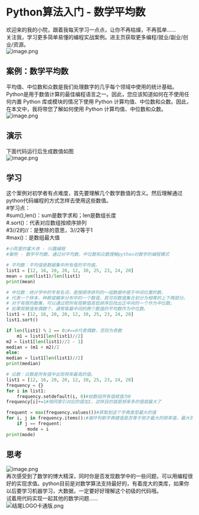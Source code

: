 <a name="pMIWY"></a>
# **Python算法入门 - 数学平均数**
欢迎来的我的小院，跟着我每天学习一点点，让你不再枯燥，不再孤单......<br />关注我，学习更多简单易懂的编程实战案例。进主页获取更多编程/就业/副业/创业/资源。<br />![image.png](https://cdn.nlark.com/yuque/0/2022/png/209450/1668305932204-f3f9c66c-9d82-4b0e-a88a-f44b2ab902ce.png#averageHue=%230c0c0c&clientId=u31a439f6-de8f-4&crop=0&crop=0&crop=1&crop=1&from=paste&height=635&id=uda9522b4&margin=%5Bobject%20Object%5D&name=image.png&originHeight=635&originWidth=1144&originalType=binary&ratio=1&rotation=0&showTitle=false&size=37607&status=done&style=none&taskId=ub7632074-cdd8-46c2-a8bb-eb0fb73c953&title=&width=1144)
<a name="zi6jK"></a>
## **案例：数学平均数**
平均值、中位数和众数是我们处理数字的几乎每个领域中使用的统计基础。Python是用于数值计算的最佳编程语言之一。因此，您应该知道如何在不使用任何内置 Python 库或模块的情况下使用 Python 计算均值、中位数和众数。因此，在本文中，我将带您了解如何使用 Python 计算均值、中位数和众数。<br />![image.png](https://cdn.nlark.com/yuque/0/2022/png/209450/1668306005937-4cb086fa-6fa9-4bda-b91a-39f421e02f94.png#averageHue=%2399aa6c&clientId=u31a439f6-de8f-4&crop=0&crop=0&crop=1&crop=1&from=paste&height=644&id=u9669dbd0&margin=%5Bobject%20Object%5D&name=image.png&originHeight=644&originWidth=1152&originalType=binary&ratio=1&rotation=0&showTitle=false&size=152297&status=done&style=none&taskId=uc271f5be-d119-49ed-91ae-dfa152e4a4e&title=&width=1152)
<a name="rC6cP"></a>
## **演示**
下面代码运行后生成数值如图<br />![image.png](https://cdn.nlark.com/yuque/0/2022/png/209450/1668305852728-a99d23ee-ff75-48e4-a0a8-adb953dc4bfd.png#averageHue=%23212121&clientId=u31a439f6-de8f-4&crop=0&crop=0&crop=1&crop=1&from=paste&id=ue72152aa&margin=%5Bobject%20Object%5D&name=image.png&originHeight=50&originWidth=152&originalType=url&ratio=1&rotation=0&showTitle=false&size=661&status=done&style=none&taskId=u8cd5a94b-5073-483a-8050-2ee7178531d&title=)
<a name="QJAZA"></a>
## **学习**
这个案例对初学者有点难度，首先要理解几个数学数值的含义。然后理解通过python代码编程的方式怎样去使用这些数值。<br />#学习点： <br />#sum(),len()：sum是数字求和；len是数组长度<br />#.sort()：代表对应数组按顺序排列<br />#3//2的//：是整除的意思，3//2等于1<br />#max()：是数组最大值
```python
#小院里的霍大侠 - 兴趣编程
#案例 - 数学平均数，通过对平均数，中位数和众数理解python对数学的编程模式

# 平均数：平均值是数据集中所有值的平均值。
list1 = [12, 16, 20, 20, 12, 30, 25, 23, 24, 20]
mean = sum(list1)/len(list1)
print(mean)

# 中位数：统计学中的专有名词，是按顺序排列的一组数据中居于中间位置的数，
# 代表一个样本、种群或概率分布中的一个数值，其可将数值集合划分为相等的上下两部分。
# 对于有限的数集，可以通过把所有观察值高低排序后找出正中间的一个作为中位数。
# 如果观察值有偶数个，通常取最中间的两个数值的平均数作为中位数。
list1 = [12, 16, 20, 20, 12, 30, 25, 23, 24, 20]
list1.sort()

if len(list1) % 2 == 0:#==0代表偶数，否则为奇数
    m1 = list1[len(list1)//2]
m2 = list1[len(list1)//2 - 1]
median = (m1 + m2)/2
else:
median = list1[len(list1)//2]
print(median)

# 众数：众数是所有值中出现频率最高的值。
list1 = [12, 16, 20, 20, 12, 30, 25, 23, 24, 20]
frequency = {}
for i in list1:
    frequency.setdefault(i, 0)#给数组所有值赋值为0
frequency[i]+=1#相同索引对应的值加1，这样目的就是频率多的值就最大了

frequent = max(frequency.values())#获取到这个字典类型最大的值
for i, j in frequency.items():#循环判断字典键值是否等于刚才最大的频率值，最大则输出
    if j == frequent:
        mode = i
print(mode)
```
<a name="SUGBW"></a>
## **思考**
![image.png](https://cdn.nlark.com/yuque/0/2022/png/209450/1668306101330-6c8aa70a-2e8f-4887-875f-de2882fb7add.png#averageHue=%239be0e0&clientId=u31a439f6-de8f-4&crop=0&crop=0&crop=1&crop=1&from=paste&id=u54a0f1fc&margin=%5Bobject%20Object%5D&name=image.png&originHeight=787&originWidth=1280&originalType=url&ratio=1&rotation=0&showTitle=false&size=1144964&status=done&style=none&taskId=ud068f9bd-67fb-47d2-b2f6-8868eb10f84&title=)<br />再次感受到了数学的博大精深，同时你是否发现数学中的一些问题，可以用编程很好的实现求值。python目前是对数学算法支持最好的，有着庞大的类库，如果你以后要学习机器学习，大数据，一定要好好理解这个初级的代码哦。<br />试着用代码实现一起其他的数学问题......<br />![结尾LOGO卡通版.png](https://cdn.nlark.com/yuque/0/2022/png/209450/1668306167002-84458c68-d551-4f07-a5c8-7f411cd3d217.png#averageHue=%23525252&clientId=u31a439f6-de8f-4&crop=0&crop=0&crop=1&crop=1&from=drop&id=uf3105d26&margin=%5Bobject%20Object%5D&name=%E7%BB%93%E5%B0%BELOGO%E5%8D%A1%E9%80%9A%E7%89%88.png&originHeight=1080&originWidth=1920&originalType=binary&ratio=1&rotation=0&showTitle=false&size=68002&status=done&style=none&taskId=ua432adbe-e604-4c6c-a165-9a5937e8eed&title=)


